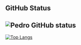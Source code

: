 ## GitHub Status

![Pedro GitHub status](https://github-readme-stats.vercel.app/api?username=davypedro&show_icons=true&theme=dracula)
---
[![Top Langs](https://github-readme-stats.vercel.app/api/top-langs/?username=davypedro&layout=compact)](https://github.com/anuraghazra/github-readme-stats)


</center>

